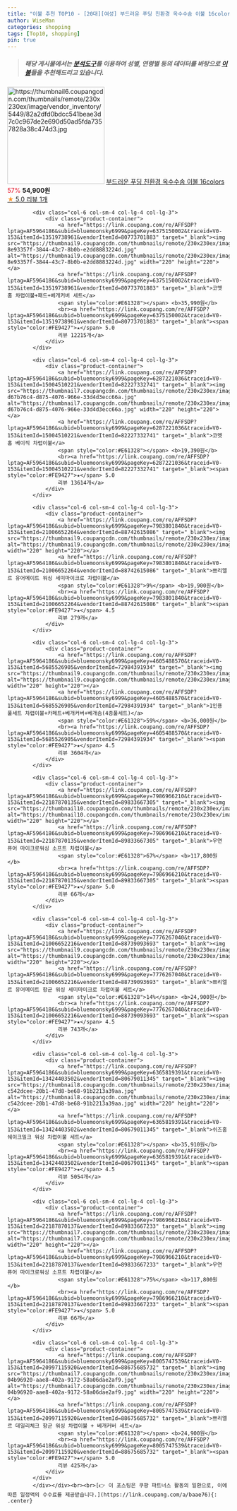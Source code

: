 ```yaml
---
title: "이불 추천 TOP10 - [20대][여성] 부드러운 푸딩 친환경 옥수수솜 이불 16colors"
author: WiseMan
categories: shopping
tags: [Top10, shopping]
pin: true
---
```


> ##### 해당 게시물에서는 [**분석도구**](https://itemscout.io/)를 이용하여 **성별**, **연령별** 등의 데이터를 바탕으로 [**이불**](https://link.coupang.com/a/baae76)들을 추천해드리고 있습니다.
<div class="container"><div class="row">
            <div class="col-6 col-sm-4 col-lg-4 col-lg-3">
                <div class="product-container">
                    <a href="https://link.coupang.com/re/AFFSDP?lptag=AF5964186&subid=bluemoonsky6999&pageKey=8234650500&traceid=V0-153&itemId=23703256493&vendorItemId=90728286826" target="_blank"><img src="https://thumbnail6.coupangcdn.com/thumbnails/remote/230x230ex/image/vendor_inventory/5449/82a2dfd0bdcc541beae3d7c0c967de2e690d50ad5fda7357828a38c474d3.jpg" alt="https://thumbnail6.coupangcdn.com/thumbnails/remote/230x230ex/image/vendor_inventory/5449/82a2dfd0bdcc541beae3d7c0c967de2e690d50ad5fda7357828a38c474d3.jpg" width="220" height="220"></a>
                    <a href="https://link.coupang.com/re/AFFSDP?lptag=AF5964186&subid=bluemoonsky6999&pageKey=8234650500&traceid=V0-153&itemId=23703256493&vendorItemId=90728286826" target="_blank">부드러운 푸딩 친환경 옥수수솜 이불 16colors</a>
                    <span style="color:#E61328">57%</span> <b>54,900원</b>
                    <br><a href="https://link.coupang.com/re/AFFSDP?lptag=AF5964186&subid=bluemoonsky6999&pageKey=8234650500&traceid=V0-153&itemId=23703256493&vendorItemId=90728286826" target="_blank"><span style="color:#FE9427">★</span> 5.0
                    리뷰 1개</a>
                </div>
            </div>
            
            <div class="col-6 col-sm-4 col-lg-4 col-lg-3">
                <div class="product-container">
                    <a href="https://link.coupang.com/re/AFFSDP?lptag=AF5964186&subid=bluemoonsky6999&pageKey=6375150002&traceid=V0-153&itemId=13519738961&vendorItemId=80773701883" target="_blank"><img src="https://thumbnail9.coupangcdn.com/thumbnails/remote/230x230ex/image/retail/images/4874602596880575-8e93357f-3844-43c7-8b0b-e2dd8883224d.jpg" alt="https://thumbnail9.coupangcdn.com/thumbnails/remote/230x230ex/image/retail/images/4874602596880575-8e93357f-3844-43c7-8b0b-e2dd8883224d.jpg" width="220" height="220"></a>
                    <a href="https://link.coupang.com/re/AFFSDP?lptag=AF5964186&subid=bluemoonsky6999&pageKey=6375150002&traceid=V0-153&itemId=13519738961&vendorItemId=80773701883" target="_blank">코멧 홈 차렵이불+패드+베개커버 세트</a>
                    <span style="color:#E61328"></span> <b>35,990원</b>
                    <br><a href="https://link.coupang.com/re/AFFSDP?lptag=AF5964186&subid=bluemoonsky6999&pageKey=6375150002&traceid=V0-153&itemId=13519738961&vendorItemId=80773701883" target="_blank"><span style="color:#FE9427">★</span> 5.0
                    리뷰 12215개</a>
                </div>
            </div>
            
            <div class="col-6 col-sm-4 col-lg-4 col-lg-3">
                <div class="product-container">
                    <a href="https://link.coupang.com/re/AFFSDP?lptag=AF5964186&subid=bluemoonsky6999&pageKey=6287221036&traceid=V0-153&itemId=15004510221&vendorItemId=82227332741" target="_blank"><img src="https://thumbnail7.coupangcdn.com/thumbnails/remote/230x230ex/image/retail/images/2449115716374813-d67b76c4-d875-4076-966e-33d4d3ecc66a.jpg" alt="https://thumbnail7.coupangcdn.com/thumbnails/remote/230x230ex/image/retail/images/2449115716374813-d67b76c4-d875-4076-966e-33d4d3ecc66a.jpg" width="220" height="220"></a>
                    <a href="https://link.coupang.com/re/AFFSDP?lptag=AF5964186&subid=bluemoonsky6999&pageKey=6287221036&traceid=V0-153&itemId=15004510221&vendorItemId=82227332741" target="_blank">코멧 홈 베이직 차렵이불</a>
                    <span style="color:#E61328"></span> <b>19,390원</b>
                    <br><a href="https://link.coupang.com/re/AFFSDP?lptag=AF5964186&subid=bluemoonsky6999&pageKey=6287221036&traceid=V0-153&itemId=15004510221&vendorItemId=82227332741" target="_blank"><span style="color:#FE9427">★</span> 5.0
                    리뷰 13614개</a>
                </div>
            </div>
            
            <div class="col-6 col-sm-4 col-lg-4 col-lg-3">
                <div class="product-container">
                    <a href="https://link.coupang.com/re/AFFSDP?lptag=AF5964186&subid=bluemoonsky6999&pageKey=7983801840&traceid=V0-153&itemId=21006652264&vendorItemId=88742615086" target="_blank"><img src="https://thumbnail9.coupangcdn.com/thumbnails/remote/230x230ex/image/rs_quotation_api/sebmhaog/4acfed763de54d0b8cb4d70c8bb818be.jpg" alt="https://thumbnail9.coupangcdn.com/thumbnails/remote/230x230ex/image/rs_quotation_api/sebmhaog/4acfed763de54d0b8cb4d70c8bb818be.jpg" width="220" height="220"></a>
                    <a href="https://link.coupang.com/re/AFFSDP?lptag=AF5964186&subid=bluemoonsky6999&pageKey=7983801840&traceid=V0-153&itemId=21006652264&vendorItemId=88742615086" target="_blank">쁘리엘르 유어메이트 워싱 세미마이크로 차렵이불</a>
                    <span style="color:#E61328">9%</span> <b>19,900원</b>
                    <br><a href="https://link.coupang.com/re/AFFSDP?lptag=AF5964186&subid=bluemoonsky6999&pageKey=7983801840&traceid=V0-153&itemId=21006652264&vendorItemId=88742615086" target="_blank"><span style="color:#FE9427">★</span> 4.5
                    리뷰 279개</a>
                </div>
            </div>
            
            <div class="col-6 col-sm-4 col-lg-4 col-lg-3">
                <div class="product-container">
                    <a href="https://link.coupang.com/re/AFFSDP?lptag=AF5964186&subid=bluemoonsky6999&pageKey=4605488570&traceid=V0-153&itemId=5685526905&vendorItemId=72984391934" target="_blank"><img src="https://thumbnail9.coupangcdn.com/thumbnails/remote/230x230ex/image/vendor_inventory/627e/5b2c1de6e061227e65adbfaeb05db5f3bffd877fdeebca02fb9c6c4c6163.jpg" alt="https://thumbnail9.coupangcdn.com/thumbnails/remote/230x230ex/image/vendor_inventory/627e/5b2c1de6e061227e65adbfaeb05db5f3bffd877fdeebca02fb9c6c4c6163.jpg" width="220" height="220"></a>
                    <a href="https://link.coupang.com/re/AFFSDP?lptag=AF5964186&subid=bluemoonsky6999&pageKey=4605488570&traceid=V0-153&itemId=5685526905&vendorItemId=72984391934" target="_blank">1인용 풀세트 차렵이불+카페트+베개커버+베개솜(4종풀세트)</a>
                    <span style="color:#E61328">59%</span> <b>36,000원</b>
                    <br><a href="https://link.coupang.com/re/AFFSDP?lptag=AF5964186&subid=bluemoonsky6999&pageKey=4605488570&traceid=V0-153&itemId=5685526905&vendorItemId=72984391934" target="_blank"><span style="color:#FE9427">★</span> 4.5
                    리뷰 3604개</a>
                </div>
            </div>
            
            <div class="col-6 col-sm-4 col-lg-4 col-lg-3">
                <div class="product-container">
                    <a href="https://link.coupang.com/re/AFFSDP?lptag=AF5964186&subid=bluemoonsky6999&pageKey=7986966210&traceid=V0-153&itemId=22187870135&vendorItemId=89833667305" target="_blank"><img src="https://thumbnail10.coupangcdn.com/thumbnails/remote/230x230ex/image/vendor_inventory/8c2d/6c53fb482b44e083b011271e6de9ab5e1965f2b65da49181022c4829df60.jpg" alt="https://thumbnail10.coupangcdn.com/thumbnails/remote/230x230ex/image/vendor_inventory/8c2d/6c53fb482b44e083b011271e6de9ab5e1965f2b65da49181022c4829df60.jpg" width="220" height="220"></a>
                    <a href="https://link.coupang.com/re/AFFSDP?lptag=AF5964186&subid=bluemoonsky6999&pageKey=7986966210&traceid=V0-153&itemId=22187870135&vendorItemId=89833667305" target="_blank">우연 퓨어 마이크로워싱 소프트 차렵이불</a>
                    <span style="color:#E61328">67%</span> <b>117,800원</b>
                    <br><a href="https://link.coupang.com/re/AFFSDP?lptag=AF5964186&subid=bluemoonsky6999&pageKey=7986966210&traceid=V0-153&itemId=22187870135&vendorItemId=89833667305" target="_blank"><span style="color:#FE9427">★</span> 5.0
                    리뷰 66개</a>
                </div>
            </div>
            
            <div class="col-6 col-sm-4 col-lg-4 col-lg-3">
                <div class="product-container">
                    <a href="https://link.coupang.com/re/AFFSDP?lptag=AF5964186&subid=bluemoonsky6999&pageKey=7776267040&traceid=V0-153&itemId=21006652216&vendorItemId=88739093693" target="_blank"><img src="https://thumbnail9.coupangcdn.com/thumbnails/remote/230x230ex/image/rs_quotation_api/sebmhaog/4acfed763de54d0b8cb4d70c8bb818be.jpg" alt="https://thumbnail9.coupangcdn.com/thumbnails/remote/230x230ex/image/rs_quotation_api/sebmhaog/4acfed763de54d0b8cb4d70c8bb818be.jpg" width="220" height="220"></a>
                    <a href="https://link.coupang.com/re/AFFSDP?lptag=AF5964186&subid=bluemoonsky6999&pageKey=7776267040&traceid=V0-153&itemId=21006652216&vendorItemId=88739093693" target="_blank">쁘리엘르 유어메이트 항균 워싱 세미마이크로 차렵이불 세트</a>
                    <span style="color:#E61328">14%</span> <b>24,900원</b>
                    <br><a href="https://link.coupang.com/re/AFFSDP?lptag=AF5964186&subid=bluemoonsky6999&pageKey=7776267040&traceid=V0-153&itemId=21006652216&vendorItemId=88739093693" target="_blank"><span style="color:#FE9427">★</span> 4.5
                    리뷰 743개</a>
                </div>
            </div>
            
            <div class="col-6 col-sm-4 col-lg-4 col-lg-3">
                <div class="product-container">
                    <a href="https://link.coupang.com/re/AFFSDP?lptag=AF5964186&subid=bluemoonsky6999&pageKey=6365819391&traceid=V0-153&itemId=13424403502&vendorItemId=80679011345" target="_blank"><img src="https://thumbnail8.coupangcdn.com/thumbnails/remote/230x230ex/image/retail/images/4952389367470277-c542dcee-20b1-47d8-be68-91b2213a39aa.jpg" alt="https://thumbnail8.coupangcdn.com/thumbnails/remote/230x230ex/image/retail/images/4952389367470277-c542dcee-20b1-47d8-be68-91b2213a39aa.jpg" width="220" height="220"></a>
                    <a href="https://link.coupang.com/re/AFFSDP?lptag=AF5964186&subid=bluemoonsky6999&pageKey=6365819391&traceid=V0-153&itemId=13424403502&vendorItemId=80679011345" target="_blank">쉬즈홈 쉐이크밀크 워싱 차렵이불 세트</a>
                    <span style="color:#E61328"></span> <b>35,910원</b>
                    <br><a href="https://link.coupang.com/re/AFFSDP?lptag=AF5964186&subid=bluemoonsky6999&pageKey=6365819391&traceid=V0-153&itemId=13424403502&vendorItemId=80679011345" target="_blank"><span style="color:#FE9427">★</span> 4.5
                    리뷰 5054개</a>
                </div>
            </div>
            
            <div class="col-6 col-sm-4 col-lg-4 col-lg-3">
                <div class="product-container">
                    <a href="https://link.coupang.com/re/AFFSDP?lptag=AF5964186&subid=bluemoonsky6999&pageKey=7986966210&traceid=V0-153&itemId=22187870137&vendorItemId=89833667233" target="_blank"><img src="https://thumbnail7.coupangcdn.com/thumbnails/remote/230x230ex/image/vendor_inventory/2792/33a9cb6cfbc68f6e399f3014316ccbd44bea77b1dc22e4c95ad630d35445.jpg" alt="https://thumbnail7.coupangcdn.com/thumbnails/remote/230x230ex/image/vendor_inventory/2792/33a9cb6cfbc68f6e399f3014316ccbd44bea77b1dc22e4c95ad630d35445.jpg" width="220" height="220"></a>
                    <a href="https://link.coupang.com/re/AFFSDP?lptag=AF5964186&subid=bluemoonsky6999&pageKey=7986966210&traceid=V0-153&itemId=22187870137&vendorItemId=89833667233" target="_blank">우연 퓨어 마이크로워싱 소프트 차렵이불</a>
                    <span style="color:#E61328">75%</span> <b>117,800원</b>
                    <br><a href="https://link.coupang.com/re/AFFSDP?lptag=AF5964186&subid=bluemoonsky6999&pageKey=7986966210&traceid=V0-153&itemId=22187870137&vendorItemId=89833667233" target="_blank"><span style="color:#FE9427">★</span> 5.0
                    리뷰 66개</a>
                </div>
            </div>
            
            <div class="col-6 col-sm-4 col-lg-4 col-lg-3">
                <div class="product-container">
                    <a href="https://link.coupang.com/re/AFFSDP?lptag=AF5964186&subid=bluemoonsky6999&pageKey=8005747539&traceid=V0-153&itemId=20997115920&vendorItemId=88675685732" target="_blank"><img src="https://thumbnail7.coupangcdn.com/thumbnails/remote/230x230ex/image/retail/images/967270866888013-04b96920-aae8-402a-9172-58a06dae2af9.jpg" alt="https://thumbnail7.coupangcdn.com/thumbnails/remote/230x230ex/image/retail/images/967270866888013-04b96920-aae8-402a-9172-58a06dae2af9.jpg" width="220" height="220"></a>
                    <a href="https://link.coupang.com/re/AFFSDP?lptag=AF5964186&subid=bluemoonsky6999&pageKey=8005747539&traceid=V0-153&itemId=20997115920&vendorItemId=88675685732" target="_blank">쁘리엘르 데일리체크 항균 워싱 차렵이불 + 베개커버 세트</a>
                    <span style="color:#E61328"></span> <b>24,900원</b>
                    <br><a href="https://link.coupang.com/re/AFFSDP?lptag=AF5964186&subid=bluemoonsky6999&pageKey=8005747539&traceid=V0-153&itemId=20997115920&vendorItemId=88675685732" target="_blank"><span style="color:#FE9427">★</span> 5.0
                    리뷰 425개</a>
                </div>
            </div>
            </div></div><br><br>[👉 이 포스팅은 쿠팡 파트너스 활동의 일환으로, 이에 따른 일정액의 수수료를 제공받습니다.](https://link.coupang.com/a/baae76){: .center}